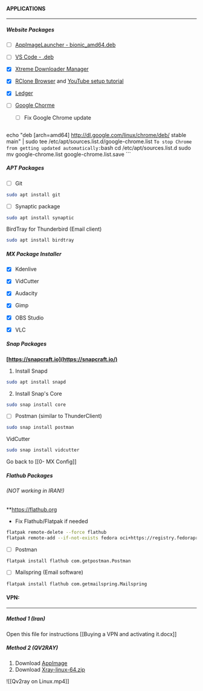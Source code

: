 #### APPLICATIONS
----------------
##### Website Packages
- [ ] [AppImageLauncher - bionic_amd64.deb](https://github.com/TheAssassin/AppImageLauncher/releases)

- [ ] [VS Code - .deb](https://code.visualstudio.com/download)

- [x] [Xtreme Downloader Manager](https://github.com/subhra74/xdm/releases)

- [x] [RClone Browser](https://rclone.org/downloads/) and [YouTube setup tutorial](https://youtu.be/ff8Ogk8NIPU)

- [x] [Ledger](https://www.ledger.com/ledger-live)

- [ ] [Google Chorme](https://www.google.com/chrome/)
	- [ ] Fix Google Chrome update
	```bash
echo "deb [arch=amd64] http://dl.google.com/linux/chrome/deb/ stable main" | sudo tee /etc/apt/sources.list.d/google-chrome.list
	```
	To stop Chrome from getting updated automatically:
	```bash
cd /etc/apt/sources.list.d
sudo mv google-chrome.list google-chrome.list.save
	```

##### APT Packages
- [ ] Git
```bash
sudo apt install git
```

- [ ] Synaptic package
```bash
sudo apt install synaptic
```

BirdTray for Thunderbird (Email client)
```bash
sudo apt install birdtray
```

##### MX Package Installer

- [x] Kdenlive

- [x] VidCutter

- [x] Audacity

- [x] Gimp

- [x] OBS Studio

- [x] VLC

##### Snap Packages
**[https://snapcraft.io](https://snapcraft.io/)**

1. Install Snapd
```bash
sudo apt install snapd
```
2. Install Snap's Core
```bash
sudo snap install core
```

- [ ] Postman (similar to ThunderClient)
```bash
sudo snap install postman
```

VidCutter
```bash
sudo snap install vidcutter
```

Go back to [[0- MX Config]]

##### Flathub Packages 
###### (NOT working in IRAN!)
**https://flathub.org

* Fix Flathub/Flatpak if needed
```bash
flatpak remote-delete --force flathub
flatpak remote-add --if-not-exists fedora oci+https://registry.fedoraproject.org
```

- [ ] Postman
```bash
flatpak install flathub com.getpostman.Postman
```
- [ ]  Mailspring (Email software)
```bash
flatpak install flathub com.getmailspring.Mailspring
```

#### VPN:
--------------

##### Method 1 (Iran)
Open this file for instructions [[Buying a VPN and activating it.docx]]

##### Method 2 (QV2RAY)
1. Download [AppImage](https://github.com/Qv2ray/Qv2ray/releases/)
2. Download [Xray-linux-64.zip](https://github.com/XTLS/Xray-core/releases)

![[Qv2ray on Linux.mp4]]
